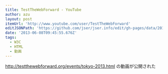 ```yaml
---
title: TestTheWebForward - YouTube
author: azu
layout: post
itemUrl: 'http://www.youtube.com/user/TestTheWebForward'
editJSONPath: 'https://github.com/jser/jser.info/edit/gh-pages/data/2013/06/index.json'
date: '2013-06-08T09:45:55.676Z'
tags:
  - W3C
  - HTML
  - 動画
---
```

http://testthewebforward.org/events/tokyo-2013.html の動画が公開された
